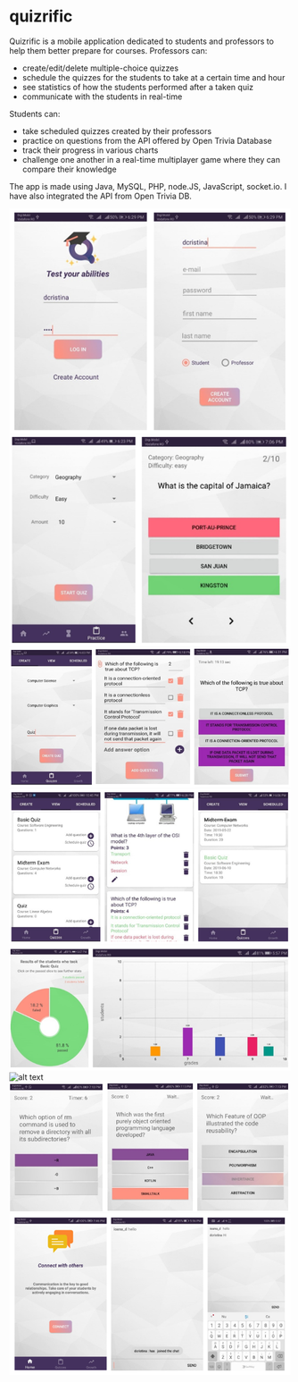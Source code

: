 # quizrific

Quizrific is a mobile application dedicated to students and professors to help them better prepare for courses.
Professors can: 
- create/edit/delete multiple-choice quizzes 
- schedule the quizzes for the students to take at a certain time and hour
- see statistics of how the students performed after a taken quiz
- communicate with the students in real-time

Students can:
- take scheduled quizzes created by their professors 
- practice on questions from the API offered by Open Trivia Database
- track their progress in various charts
- challenge one another in a real-time multiplayer game where they can compare their knowledge

The app is made using Java, MySQL, PHP, node.JS, JavaScript, socket.io.
I have also integrated the API from Open Trivia DB.

![alt text](https://github.com/krystal25/quizrific/blob/master/screenshots/registration-login.png)
![alt text](https://github.com/krystal25/quizrific/blob/master/screenshots/api-quiz.png)
![alt text](https://github.com/krystal25/quizrific/blob/master/screenshots/create-quiz.png)
![alt text](https://github.com/krystal25/quizrific/blob/master/screenshots/view-quiz.png)
![alt text](https://github.com/krystal25/quizrific/blob/master/screenshots/piechart-barchart.png)
![alt text](https://github.com/krystal25/quizrific/blob/master/screenshots/linechart.png)
![alt text](https://github.com/krystal25/quizrific/blob/master/screenshots/challenge-mode.png)
![alt text](https://github.com/krystal25/quizrific/blob/master/screenshots/chat.png)

